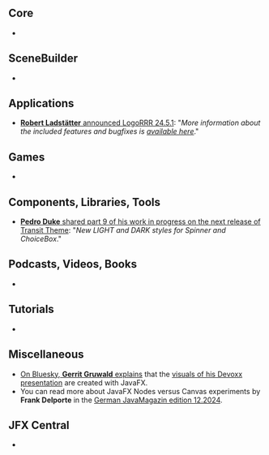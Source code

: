## Core

* 

## SceneBuilder

* 

## Applications

* [**Robert Ladstätter** announced LogoRRR 24.5.1](https://graz.social/@rladstaetter/113380976846373387): "_More information about the included features and bugfixes is [available here](https://github.com/rladstaetter/LogoRRR/releases/tag/24.5.1)_."

## Games

* 

## Components, Libraries, Tools

* [**Pedro Duke** shared part 9 of his work in progress on the next release of Transit Theme](https://x.com/P_Duke/status/1850541268331360395): "_New LIGHT and DARK styles for Spinner and ChoiceBox_."

## Podcasts, Videos, Books

*

## Tutorials

*

## Miscellaneous

* [On Bluesky, **Gerrit Gruwald** explains](https://bsky.app/profile/hansolo.bsky.social/post/3l6c24vt4222g) that the [visuals of his Devoxx presentation](https://www.youtube.com/watch?v=Jh79ojcror0) are created with JavaFX.
* You can read more about JavaFX Nodes versus Canvas experiments by **Frank Delporte** in the [German JavaMagazin edition 12.2024](https://entwickler.de/java/javafx-nodes-versus-canvas).

## JFX Central

* 
